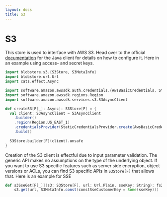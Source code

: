 ```yaml
---
layout: docs
title: S3
---
```


# S3

This store is used to interface with AWS S3. Head over to the official [documentation](https://docs.aws.amazon.com/sdk-for-java/latest/developer-guide/home.html) for the Java client for details on how to configure it. Here in an example using access- and secret keys.

```scala mdoc
import blobstore.s3.{S3Store, S3MetaInfo}
import blobstore.url.Url
import cats.effect.Async

import software.amazon.awssdk.auth.credentials.{AwsBasicCredentials, StaticCredentialsProvider}
import software.amazon.awssdk.regions.Region
import software.amazon.awssdk.services.s3.S3AsyncClient

def createS3[F[_]: Async]: S3Store[F] = {
  val client: S3AsyncClient = S3AsyncClient
    .builder()
    .region(Region.US_EAST_1)
    .credentialsProvider(StaticCredentialsProvider.create(AwsBasicCredentials.create("access_key", "secret_key")))
    .build()
  
  S3Store.builder[F](client).unsafe
}
```

Creation of the S3 client is effectful due to input parameter validation. The generic API makes no assumptions on the type of the underlying object. If you want to use S3 specific features such as server side encryption, object versions or ACLs, you can find S3 specific APIs in `S3Store[F]` that allows that. Here is an example for SSE

```scala mdoc
def s3SseGet[F[_]](s3: S3Store[F], url: Url.Plain, sseKey: String): fs2.Stream[F, Byte] = 
    s3.get(url, S3MetaInfo.const(constSseCustomerKey = Some(sseKey)))
```